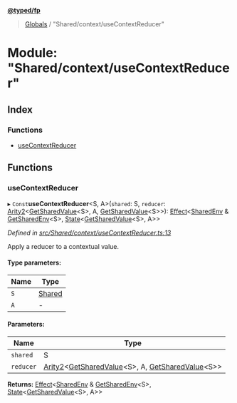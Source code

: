 **[@typed/fp](../README.md)**

> [Globals](../globals.md) / "Shared/context/useContextReducer"

# Module: "Shared/context/useContextReducer"

## Index

### Functions

* [useContextReducer](_shared_context_usecontextreducer_.md#usecontextreducer)

## Functions

### useContextReducer

▸ `Const`**useContextReducer**\<S, A>(`shared`: S, `reducer`: [Arity2](_common_types_.md#arity2)\<[GetSharedValue](_shared_core_model_shared_.md#getsharedvalue)\<S>, A, [GetSharedValue](_shared_core_model_shared_.md#getsharedvalue)\<S>>): [Effect](_effect_effect_.effect.md)\<[SharedEnv](../interfaces/_shared_core_services_sharedenv_.sharedenv.md) & [GetSharedEnv](_shared_core_model_shared_.md#getsharedenv)\<S>, [State](_shared_state_state_.md#state)\<[GetSharedValue](_shared_core_model_shared_.md#getsharedvalue)\<S>, A>>

*Defined in [src/Shared/context/useContextReducer.ts:13](https://github.com/TylorS/typed-fp/blob/f129829/src/Shared/context/useContextReducer.ts#L13)*

Apply a reducer to a contextual value.

#### Type parameters:

Name | Type |
------ | ------ |
`S` | [Shared](_shared_core_model_shared_.shared.md) |
`A` | - |

#### Parameters:

Name | Type |
------ | ------ |
`shared` | S |
`reducer` | [Arity2](_common_types_.md#arity2)\<[GetSharedValue](_shared_core_model_shared_.md#getsharedvalue)\<S>, A, [GetSharedValue](_shared_core_model_shared_.md#getsharedvalue)\<S>> |

**Returns:** [Effect](_effect_effect_.effect.md)\<[SharedEnv](../interfaces/_shared_core_services_sharedenv_.sharedenv.md) & [GetSharedEnv](_shared_core_model_shared_.md#getsharedenv)\<S>, [State](_shared_state_state_.md#state)\<[GetSharedValue](_shared_core_model_shared_.md#getsharedvalue)\<S>, A>>
